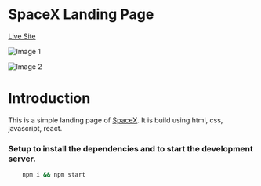 # SpaceX Landing Page

[Live Site](https://spacexdemox.netlify.app/ "SpaceX")

![Image 1](https://user-images.githubusercontent.com/59872341/227427117-bf2587d5-1402-4057-9bfe-44c4fa958fa1.png)

![Image 2](https://user-images.githubusercontent.com/59872341/227427169-55f42294-7c39-4cf9-b549-628b7835a57b.png)

# Introduction

This is a simple landing page of [SpaceX](https://www.spacex.com/).
It is build using html, css, javascript, react.

### Setup to install the dependencies and to start the development server.

```bash
    npm i && npm start
```
